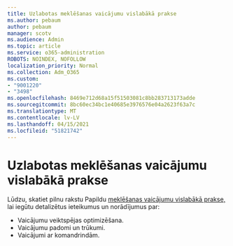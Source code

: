 ```yaml
---
title: Uzlabotas meklēšanas vaicājumu vislabākā prakse
ms.author: pebaum
author: pebaum
manager: scotv
ms.audience: Admin
ms.topic: article
ms.service: o365-administration
ROBOTS: NOINDEX, NOFOLLOW
localization_priority: Normal
ms.collection: Adm_O365
ms.custom:
- "9001220"
- "3498"
ms.openlocfilehash: 8469e712d68a15f51503081c8bb283713173adde
ms.sourcegitcommit: 8bc60ec34bc1e40685e3976576e04a2623f63a7c
ms.translationtype: MT
ms.contentlocale: lv-LV
ms.lasthandoff: 04/15/2021
ms.locfileid: "51821742"
---
```

# <a name="advanced-hunting-query-best-practices"></a>Uzlabotas meklēšanas vaicājumu vislabākā prakse

Lūdzu, skatiet pilnu rakstu Papildu [meklēšanas vaicājumu vislabākā prakse,](https://docs.microsoft.com/windows/security/threat-protection/microsoft-defender-atp/advanced-hunting-best-practices#optimize-query-performance) lai iegūtu detalizētus ieteikumus un norādījumus par:
- Vaicājumu veiktspējas optimizēšana.
- Vaicājumu padomi un trūkumi.
- Vaicājumi ar komandrindām.


